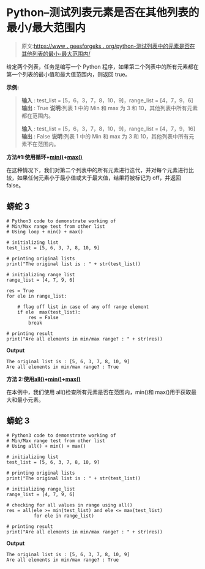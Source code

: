 # Python–测试列表元素是否在其他列表的最小/最大范围内

> 原文:[https://www . geesforgeks . org/python-测试列表中的元素是否在其他列表的最小-最大范围内/](https://www.geeksforgeeks.org/python-test-if-elements-of-list-are-in-min-max-range-from-other-list/)

给定两个列表，任务是编写一个 Python 程序，如果第二个列表中的所有元素都在第一个列表的最小值和最大值范围内，则返回 true。

**示例:**

> **输入** : test_list = [5，6，3，7，8，10，9]，range_list = [4，7，9，6]
> **输出** : True
> **说明**:列表 1 中的 Min 和 max 为 3 和 10，其他列表中所有元素都在范围内。
> 
> **输入** : test_list = [5，6，3，7，8，10，9]，range_list = [4，7，9，16]
> **输出** : False
> **说明**:列表 1 中的 Min 和 max 为 3 和 10，其他列表中所有元素不在范围内。

**方法#1:使用循环+**[**min()**](https://www.geeksforgeeks.org/python-min-function/)**+**[**max()**](https://www.geeksforgeeks.org/python-max-function/)

在这种情况下，我们对第二个列表中的所有元素进行迭代，并对每个元素进行比较，如果任何元素小于最小值或大于最大值，结果将被标记为 off，并返回 false。

## 蟒蛇 3

```
# Python3 code to demonstrate working of
# Min/Max range test from other list
# Using loop + min() + max()

# initializing list
test_list = [5, 6, 3, 7, 8, 10, 9]

# printing original lists
print("The original list is : " + str(test_list))

# initializing range_list
range_list = [4, 7, 9, 6]

res = True
for ele in range_list:

    # flag off list in case of any off range element
    if ele  max(test_list):
        res = False
        break

# printing result
print("Are all elements in min/max range? : " + str(res))
```

**Output**

```
The original list is : [5, 6, 3, 7, 8, 10, 9]
Are all elements in min/max range? : True
```

**方法 2:使用**[**all()**](https://www.geeksforgeeks.org/any-all-in-python/)**+**[**min()**](https://www.geeksforgeeks.org/python-min-function/)**+**[**max()**](https://www.geeksforgeeks.org/python-max-function/)

在本例中，我们使用 all()检查所有元素是否在范围内，min()和 max()用于获取最大和最小元素。

## 蟒蛇 3

```
# Python3 code to demonstrate working of
# Min/Max range test from other list
# Using all() + min() + max()

# initializing list
test_list = [5, 6, 3, 7, 8, 10, 9]

# printing original lists
print("The original list is : " + str(test_list))

# initializing range_list
range_list = [4, 7, 9, 6]

# checking for all values in range using all()
res = all(ele >= min(test_list) and ele <= max(test_list)
          for ele in range_list)

# printing result
print("Are all elements in min/max range? : " + str(res))
```

**Output**

```
The original list is : [5, 6, 3, 7, 8, 10, 9]
Are all elements in min/max range? : True
```